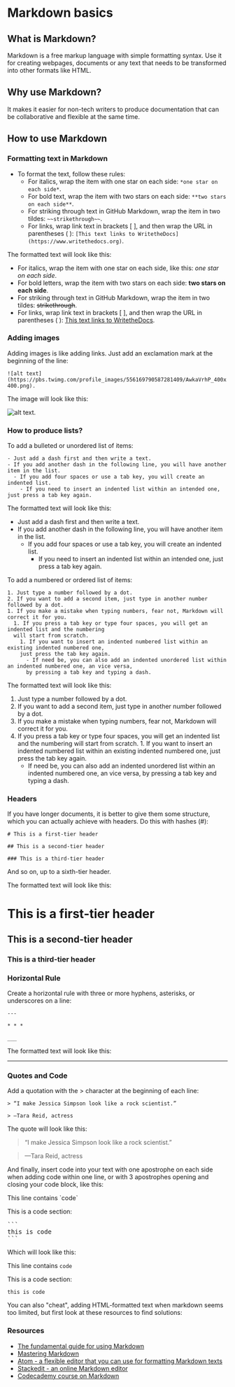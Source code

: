# Markdown basics

## What is Markdown?

Markdown is a free markup language with simple formatting syntax. Use it for creating webpages, documents or any text that needs to be transformed into other formats like HTML.

## Why use Markdown?

It makes it easier for non-tech writers to produce documentation that can be collaborative and flexible at the same time.

## How to use Markdown

### Formatting text in Markdown

- To format the text, follow these rules:
  - For italics, wrap the item with one star on each side: `*one star on each side*`.
  - For bold text, wrap the item with two stars on each side: `**two stars on each side**`.
  - For striking through text in GitHub Markdown, wrap the item in two tildes: `~~strikethrough~~`.
  - For links, wrap link text in brackets [ ], and then wrap the URL in parentheses ( ): `[This text links to WritetheDocs](https://www.writethedocs.org)`.

The formatted text will look like this:

- For italics, wrap the item with one star on each side, like this: *one star on each side*.
- For bold letters, wrap the item with two stars on each side: **two stars on each side**.
- For striking through text in GitHub Markdown, wrap the item in two tildes: ~~strikethrough~~.
- For links, wrap link text in brackets [ ], and then wrap the URL in parentheses ( ): [This text links to WritetheDocs](http://www.writethedocs.org/).

### Adding images

Adding images is like adding links. Just add an exclamation mark at the beginning of the line:

`![alt text](https://pbs.twimg.com/profile_images/556169790587281409/AwkaVrhP_400x400.png).`

The image will look like this:

![alt text](https://pbs.twimg.com/profile_images/556169790587281409/AwkaVrhP_400x400.png).

### How to produce lists?

To add a bulleted or unordered list of items:

```
- Just add a dash first and then write a text.
- If you add another dash in the following line, you will have another item in the list.
  - If you add four spaces or use a tab key, you will create an indented list.
    - If you need to insert an indented list within an intended one, just press a tab key again.
```

The formatted text will look like this:

- Just add a dash first and then write a text.
- If you add another dash in the following line, you will have another item in the list.
  - If you add four spaces or use a tab key, you will create an indented list.
    - If you need to insert an indented list within an intended one, just press a tab key again.

To add a numbered or ordered list of items:

```
1. Just type a number followed by a dot.
2. If you want to add a second item, just type in another number followed by a dot.
1. If you make a mistake when typing numbers, fear not, Markdown will correct it for you.
  1. If you press a tab key or type four spaces, you will get an indented list and the numbering
  will start from scratch.
    1. If you want to insert an indented numbered list within an existing indented numbered one,
    just press the tab key again.
      - If need be, you can also add an indented unordered list within an indented numbered one, an vice versa,
      by pressing a tab key and typing a dash.
```

The formatted text will look like this:

1. Just type a number followed by a dot.
2. If you want to add a second item, just type in another number followed by a dot.
1. If you make a mistake when typing numbers, fear not, Markdown will correct it for you.
  1. If you press a tab key or type four spaces, you will get an indented list and the numbering will start from scratch.
    1. If you want to insert an indented numbered list within an existing indented numbered one,
    just press the tab key again.
      - If need be, you can also add an indented unordered list within an indented numbered one, an vice versa,
      by pressing a tab key and typing a dash.

### Headers

If you have longer documents, it is better to give them some structure, which you can actually achieve with headers. Do this with hashes (#):

`# This is a first-tier header`

`## This is a second-tier header`

`### This is a third-tier header`

And so on, up to a sixth-tier header.

The formatted text will look like this:

# This is a first-tier header

## This is a second-tier header

### This is a third-tier header

### Horizontal Rule

Create a horizontal rule with three or more hyphens, asterisks, or underscores on a line:

`---`

`* * *`

`___`

The formatted text will look like this:

---

### Quotes and Code

Add a quotation with the > character at the beginning of each line:

```
> “I make Jessica Simpson look like a rock scientist.”

> —Tara Reid, actress
```

The quote will look like this:

> “I make Jessica Simpson look like a rock scientist.”

> —Tara Reid, actress

And finally, insert code into your text with one apostrophe on each side when adding code within one line, or with 3 apostrophes opening and closing your code block, like this:

This line contains \`code\`

This is a code section:

<pre>
```
this is code
```
</pre>

Which will look like this:

This line contains `code`

This is a code section:

```
this is code
```

You can also "cheat", adding HTML-formatted text when markdown seems too limited, but first look at these resources to find solutions:

### Resources

- [The fundamental guide for using Markdown](https://daringfireball.net/projects/markdown/)
- [Mastering Markdown](https://guides.github.com/features/mastering-markdown/)
- [Atom - a flexible editor that you can use for formatting Markdown texts](https://atom.io/)
- [Stackedit - an online Markdown editor](https://stackedit.io/editor)
- [Codecademy course on Markdown](https://www.codecademy.com/courses/web-intermediate-en-Bw3bg/0/1)
